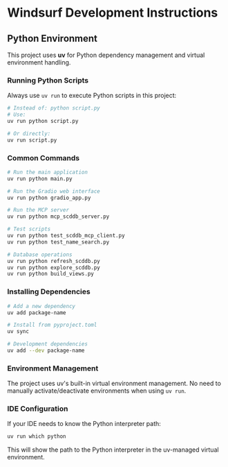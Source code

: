 # Windsurf Development Instructions

## Python Environment

This project uses **uv** for Python dependency management and virtual environment handling.

### Running Python Scripts

Always use `uv run` to execute Python scripts in this project:

```bash
# Instead of: python script.py
# Use:
uv run python script.py

# Or directly:
uv run script.py
```

### Common Commands

```bash
# Run the main application
uv run python main.py

# Run the Gradio web interface
uv run python gradio_app.py

# Run the MCP server
uv run python mcp_scddb_server.py

# Test scripts
uv run python test_scddb_mcp_client.py
uv run python test_name_search.py

# Database operations
uv run python refresh_scddb.py
uv run python explore_scddb.py
uv run python build_views.py
```

### Installing Dependencies

```bash
# Add a new dependency
uv add package-name

# Install from pyproject.toml
uv sync

# Development dependencies
uv add --dev package-name
```

### Environment Management

The project uses uv's built-in virtual environment management. No need to manually activate/deactivate environments when using `uv run`.

### IDE Configuration

If your IDE needs to know the Python interpreter path:
```bash
uv run which python
```

This will show the path to the Python interpreter in the uv-managed virtual environment.
